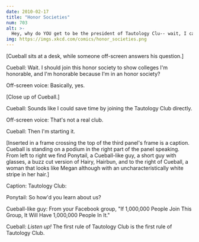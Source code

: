 ```yaml
---
date: 2010-02-17
title: "Honor Societies"
num: 703
alt: >-
  Hey, why do YOU get to be the president of Tautology Clu-- wait, I can guess.
img: https://imgs.xkcd.com/comics/honor_societies.png
---
```

[Cueball sits at a desk, while someone off-screen answers his question.]

Cueball: Wait. I should join this honor society to show colleges I'm honorable, and I'm honorable because I'm in an honor society?

Off-screen voice: Basically, yes.

[Close up of Cueball.]

Cueball: Sounds like I could save time by joining the Tautology Club directly.

Off-screen voice: That's not a real club.

Cueball: Then I'm starting it.

[Inserted in a frame crossing the top of the third panel's frame is a caption. Cueball is standing on a podium in the right part of the panel speaking. From left to right we find Ponytail, a Cueball-like guy, a short guy with glasses, a buzz cut version of Hairy, Hairbun, and to the right of Cueball, a woman that looks like Megan although with an uncharacteristically white stripe in her hair.]

Caption: Tautology Club:

Ponytail: So how'd you learn about us?

Cueball-like guy: From your Facebook group, "If 1,000,000 People Join This Group, It Will Have 1,000,000 People In It."

Cueball: *Listen up!* The first rule of Tautology Club is the first rule of Tautology Club.